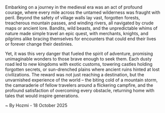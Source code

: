 
Embarking on a journey in the medieval era was an act of profound courage, where every mile across the untamed wilderness was fraught with peril. Beyond the safety of village walls lay vast, forgotten forests, treacherous mountain passes, and winding rivers, all navigated by crude maps or ancient lore. Bandits, wild beasts, and the unpredictable whims of nature made simple travel an epic quest, with merchants, knights, and pilgrims alike bracing themselves for encounters that could end their lives or forever change their destinies.

Yet, it was this very danger that fueled the spirit of adventure, promising unimaginable wonders to those brave enough to seek them. Each dusty road led to new kingdoms with exotic customs, towering castles holding forgotten secrets, or sun-drenched plains where ancient ruins hinted at lost civilizations. The reward was not just reaching a destination, but the unvarnished experience of the world – the biting cold of a mountain storm, the camaraderie of fellow travelers around a flickering campfire, and the profound satisfaction of overcoming every obstacle, returning home with tales that would inspire generations.

~ By Hozmi - 18 October 2025
